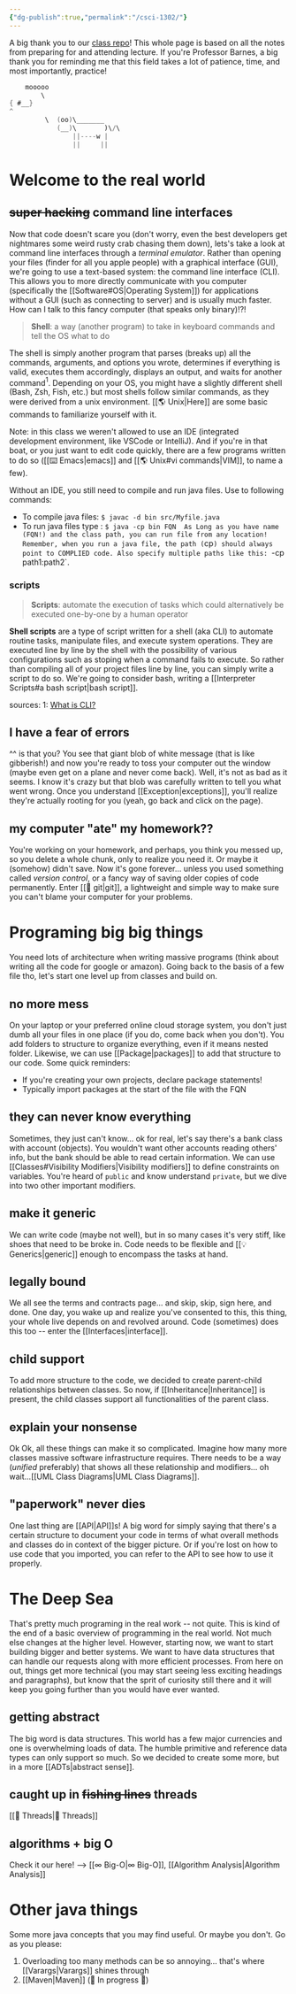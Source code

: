 ```yaml
---
{"dg-publish":true,"permalink":"/csci-1302/"}
---
```


A big thank you to our [class repo](https://github.com/cs1302uga)! This whole page is based on all the notes from preparing for and attending lecture. If you're Professor Barnes, a big thank you for reminding me that this field takes a lot of patience, time, and most importantly, practice! 

```java
	mooooo
        \  
{ #__}
^
         \  (oo)\_______
            (__)\       )\/\
                ||----w |
                ||     ||
```
# Welcome to the real world
## ~~super hacking~~ command line interfaces
Now that code doesn't scare you (don't worry, even the best developers get nightmares some weird rusty crab chasing them down), lets's take a look at command line interfaces through a *terminal emulator*. Rather than opening your files (finder for all you apple people) with a graphical interface (GUI), we're going to use a text-based system: the command line interface (CLI). This allows you to more directly communicate with you computer (specifically the [[Software#OS\|Operating System]]) for applications without a GUI (such as connecting to server) and is usually much faster. How can I talk to this fancy computer (that speaks only binary)!?! 

> **Shell**: a way (another program) to take in keyboard commands and tell the OS what to do

The shell is simply another program that parses (breaks up) all the commands, arguments, and options you wrote, determines if everything is valid, executes them accordingly, displays an output, and waits for another command$^1$. Depending on your OS, you might have a slightly different shell (Bash, Zsh, Fish, etc.) but most shells follow similar commands, as they were derived from a unix environment. [[🌎 Unix\|Here]] are some basic commands to familiarize yourself with it. 

Note: in this class we weren't allowed to use an IDE (integrated development environment, like VSCode or IntelliJ). And if you're in that boat, or you just want to edit code quickly, there are a few programs written to do so ([[⌨️ Emacs\|emacs]] and [[🌎 Unix#vi commands\|VIM]], to name a few). 

Without an IDE, you still need to compile and run java files. Use to following commands: 
- To compile java files: `$ javac -d bin src/Myfile.java`
- To run java files type : `$ java -cp bin FQN 
As Long as you have name (FQN!) and the class path, you can run file from any location! Remember, when you run a java file, the path (`cp`) should always point to COMPLIED code. Also specify multiple paths like this: `-cp path1:path2`. 
### scripts 
> **Scripts**: automate the execution of tasks which could alternatively be executed one-by-one by a human operator

**Shell scripts** are a type of script written for a shell (aka CLI) to automate routine tasks, manipulate files, and execute system operations. They are executed line by line by the shell with the possibility of various configurations such as stoping when a command fails to execute. So rather than compiling all of your project files line by line, you can simply write a script to do so. We're going to consider bash, writing a [[Interpreter Scripts#a bash script\|bash script]]. 

sources: 
1: [What is CLI?](https://aws.amazon.com/what-is/cli)
## I have a fear of errors
^^ is that you? You see that giant blob of white message (that is like gibberish!) and now you're ready to toss your computer out the window (maybe even get on a plane and never come back). 
Well, it's not as bad as it seems. I know it's crazy but that blob was carefully written to tell you what went wrong. Once you understand [[Exception\|exceptions]], you'll realize they're actually rooting for you (yeah, go back and click on the page). 
## my computer "ate" my homework??
You're working on your homework, and perhaps, you think you messed up, so you delete a whole chunk, only to realize you need it. Or maybe it (somehow) didn't save. Now it's gone forever... unless you used something called *version control*, or a fancy way of saving older copies of code permanently. Enter [[🤖 git\|git]], a lightweight and simple way to make sure you can't blame your computer for your problems. 
# Programing big big things 
You need lots of architecture when writing massive programs (think about writing all the code for google or amazon). Going back to the basis of a few file tho, let's start one level up from classes and build on. 
## no more mess
On your laptop or your preferred online cloud storage system, you don't just dumb all your files in one place (if you do, come back when you don't). You add folders to structure to organize everything, even if it means nested folder. Likewise, we can use [[Package\|packages]] to add that structure to our code. Some quick reminders:
- If you're creating your own projects, declare package statements! 
- Typically import packages at the start of the file with the FQN 
## they can never know everything 
Sometimes, they just can't know... ok for real, let's say there's a bank class with account (objects). You wouldn't want other accounts reading others' info, but the bank should be able to read certain information. We can use [[Classes#Visibility Modifiers\|Visibility modifiers]] to define constraints on variables. You're heard of `public` and know understand `private`, but we dive into two other important modifiers. 
## make it generic 
We can write code (maybe not well), but in so many cases it's very stiff, like shoes that need to be broke in. Code needs to be flexible and [[💡Generics\|generic]] enough to encompass the tasks at hand. 
## legally bound
We all see the terms and contracts page... and skip, skip, sign here, and done. One day, you wake up and realize you've consented to this, this thing, your whole live depends on and revolved around. Code (sometimes) does this too -- enter the [[Interfaces\|interface]]. 
## child support  
To add more structure to the code, we decided to create parent-child relationships between classes. So now, if [[Inheritance\|Inheritance]] is present, the child classes support all functionalities of the parent class. 
## explain your nonsense
Ok Ok, all these things can make it so complicated. Imagine how many more classes massive software infrastructure requires. There needs to be a way (*unified* preferably) that shows all these relationship and modifiers... oh wait...[[UML Class Diagrams\|UML Class Diagrams]]. 
## "paperwork" never dies
One last thing are [[API\|API]]s! A big word for simply saying that there's a certain structure to document your code in terms of what overall methods and classes do in context of the bigger picture. Or if you're lost on how to use code that you imported, you can refer to the API to see how to use it properly. 
# The Deep Sea 
That's pretty much programing in the real work -- not quite. This is kind of the end of a basic overview of programming in the real world. Not much else changes at the higher level. However, starting now, we want to start building bigger and better systems. We want to have data structures that can handle our requests along with more efficient processes. From here on out, things get more technical (you may start seeing less exciting headings and paragraphs), but know that the sprit of curiosity still there and it will keep you going further than you would have ever wanted. 
## getting abstract 
The big word is data structures. This world has a few major currencies and one is overwhelming loads of data. The humble primitive and reference data types can only support so much. So we decided to create some more, but in a more [[ADTs\|abstract sense]]. 
## caught up in ~~fishing lines~~ threads
[[🧵 Threads\|🧵 Threads]] 

## algorithms + big O 
Check it our here! --> [[∞ Big-O\|∞ Big-O]], [[Algorithm Analysis\|Algorithm Analysis]] 

# Other java things
Some more java concepts that you may find useful. Or maybe you don't. Go as you please: 

1. Overloading too many methods can be so annoying... that's where [[Varargs\|Varargs]] shines through
2. [[Maven\|Maven]] (🚨 In progress 🚨)